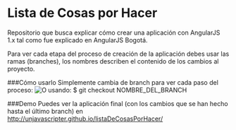 # Lista de Cosas por Hacer

Repositorio que busca explicar cómo crear una aplicación con AngularJS 1.x tal como fue explicado en AngularJS Bogotá.

Para ver cada etapa del proceso de creación de la aplicación debes usar las ramas (branches), los nombres describen el contenido de los cambios al proyecto.

###Cómo usarlo
Simplemente cambia de branch para ver cada paso del proceso:
![O usando: $ git checkout *NOMBRE_DEL_BRANCH* ](https://cloud.githubusercontent.com/assets/7959823/7203798/fdecb03e-e4e2-11e4-83a2-d7d02047d221.gif "Así")


###Demo
Puedes ver la aplicación final (con los cambios que se han hecho hasta el último branch) en http://unjavascripter.github.io/listaDeCosasPorHacer/
